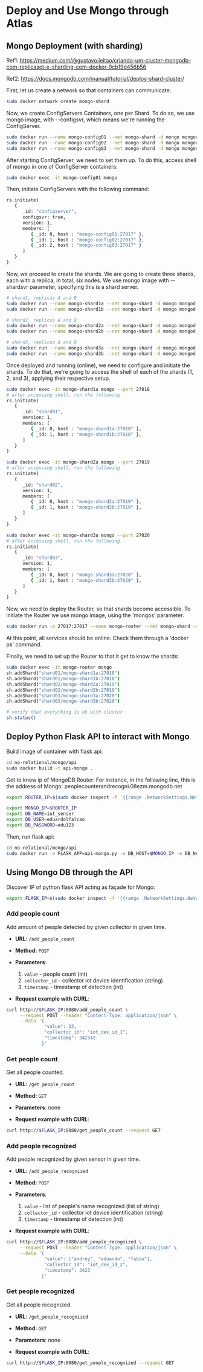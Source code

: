 # Deploy and Use Mongo through Atlas

## Mongo Deployment (with sharding)

Ref1: https://medium.com/@gustavo.leitao/criando-um-cluster-mongodb-com-replicaset-e-sharding-com-docker-9cb19d456b56

Ref2: https://docs.mongodb.com/manual/tutorial/deploy-shard-cluster/

First, let us create a network so that containers can communicate:
```bash
sudo docker network create mongo-shard
```

Now, we create ConfigServers Containers, one per Shard.
To do so, we use mongo image, with --configsvr, which means we're running the ConfigServer.
```bash
sudo docker run --name mongo-config01 --net mongo-shard -d mongo mongod --configsvr --replSet configserver --port 27017
sudo docker run --name mongo-config02 --net mongo-shard -d mongo mongod --configsvr --replSet configserver --port 27017
sudo docker run --name mongo-config03 --net mongo-shard -d mongo mongod --configsvr --replSet configserver --port 27017
```

After starting ConfigServer, we need to set them up.
To do this, access shell of mongo in one of ConfigServer containers:
```bash
sudo docker exec -it mongo-config01 mongo
```

Then, initiate ConfigServers with the following command:
```bash
rs.initiate(
   {
      _id: "configserver",
      configsvr: true,
      version: 1,
      members: [
         { _id: 0, host : "mongo-config01:27017" },
         { _id: 1, host : "mongo-config02:27017" },
         { _id: 2, host : "mongo-config03:27017" }
      ]
   }
)
```

Now, we proceed to create the shards.
We are going to create three shards, each with a replica, in total, six nodes.
We use mongo image with --shardsvr parameter, specifying this is a shard server.
```bash
# shard1, replicas A and B
sudo docker run --name mongo-shard1a --net mongo-shard -d mongo mongod --port 27018 --shardsvr --replSet shard01
sudo docker run --name mongo-shard1b --net mongo-shard -d mongo mongod --port 27018 --shardsvr --replSet shard01

# shard2, replicas A and B
sudo docker run --name mongo-shard2a --net mongo-shard -d mongo mongod --port 27019 --shardsvr --replSet shard02
sudo docker run --name mongo-shard2b --net mongo-shard -d mongo mongod --port 27019 --shardsvr --replSet shard02

# shard3, replicas A and B
sudo docker run --name mongo-shard3a --net mongo-shard -d mongo mongod --port 27020 --shardsvr --replSet shard03
sudo docker run --name mongo-shard3b --net mongo-shard -d mongo mongod --port 27020 --shardsvr --replSet shard03
```

Once deployed and running (online), we need to configure and initiate the shards.
To do that, we're going to access the shell of each of the shards (1, 2, and 3), applying their respective setup.

```bash
sudo docker exec -it mongo-shard1a mongo --port 27018
# after accessing shell, run the following
rs.initiate(
   {
      _id: "shard01",
      version: 1,
      members: [
         { _id: 0, host : "mongo-shard1a:27018" },
         { _id: 1, host : "mongo-shard1b:27018" },
      ]
   }
)

sudo docker exec -it mongo-shard2a mongo --port 27019
# after accessing shell, run the following
rs.initiate(
   {
      _id: "shard02",
      version: 1,
      members: [
         { _id: 0, host : "mongo-shard2a:27019" },
         { _id: 1, host : "mongo-shard2b:27019" },
      ]
   }
)

sudo docker exec -it mongo-shard3a mongo --port 27020
# after accessing shell, run the following
rs.initiate(
   {
      _id: "shard03",
      version: 1,
      members: [
         { _id: 0, host : "mongo-shard3a:27020" },
         { _id: 1, host : "mongo-shard3b:27020" },
      ]
   }
)
```

Now, we need to deploy the Router, so that shards become accessible.
To initiate the Router we use mongo image, using the 'mongos' parameter.

```bash
sudo docker run -p 27017:27017 --name mongo-router --net mongo-shard -d mongo mongos --port 27017 --configdb configserver/mongo-config01:27017,mongo-config02:27017,mongo-config03:27017 --bind_ip_all
```

At this point, all services should be online. Check them through a 'docker ps' command.

Finally, we need to set up the Router to that it get to know the shards:
```bash
sudo docker exec -it mongo-router mongo
sh.addShard("shard01/mongo-shard1a:27018")
sh.addShard("shard01/mongo-shard1b:27018") 
sh.addShard("shard02/mongo-shard2a:27019")
sh.addShard("shard02/mongo-shard2b:27019") 
sh.addShard("shard03/mongo-shard3a:27020")
sh.addShard("shard03/mongo-shard3b:27020")

# verify that everything is ok with cluster
sh.status()
```

## Deploy Python Flask API to interact with Mongo

Build image of container with flask api:
```bash
cd no-relational/mongo/api
sudo docker build -t api-mongo .
```

Get to know ip of MongoDB Router:
For instance, in the following line, this is the address of Mongo: peoplecounterandrecogni.08ezm.mongodb.net
```bash
export ROUTER_IP=$(sudo docker inspect -f '{{range .NetworkSettings.Networks}}{{.IPAddress}}{{end}}' $(sudo docker ps | grep mongo-router | cut -f 1 -d ' '))
```

```bash
export MONGO_IP=$ROUTER_IP
export DB_NAME=iot_sensor
export DB_USER=eduardolfalcao
export DB_PASSWORD=edu123
```

Then, run flask api:
```bash
cd no-relational/mongo/api
sudo docker run -e FLASK_APP=api-mongo.py -e DB_HOST=$MONGO_IP -e DB_NAME=$DB_NAME -e DB_USER=$DB_USER -e DB_PASSWORD=$DB_PASSWORD api-mongo:latest
```

## Using Mongo DB through the API

Discover IP of python flask API acting as façade for Mongo:
```bash
export FLASK_IP=$(sudo docker inspect -f '{{range .NetworkSettings.Networks}}{{.IPAddress}}{{end}}' $(sudo docker ps | grep api-mongo | cut -f 1 -d ' '))
```

### Add people count
Add amount of people detected by given collector in given time.

* **URL**: `/add_people_count`
* **Method:** `POST`
* **Parameters**:
    1. `value` - people count (int)
    2. `collector_id` - collector iot device identification (string)
    3. `timestamp` - timestamp of detection (int)

* **Request example with CURL**:
```bash
curl http://$FLASK_IP:8080/add_people_count \
     --request POST --header "Content-Type: application/json" \
     --data '{
              "value": 23, 
              "collector_id": "iot_dev_id_1", 
              "timestamp": 342342
             }'
```

### Get people count
Get all people counted.

* **URL**: `/get_people_count`
* **Method:** `GET`
* **Parameters**: none

* **Request example with CURL**:
```bash
curl http://$FLASK_IP:8080/get_people_count --request GET 
```

### Add people recognized
Add people recognized by given sensor in given time.

* **URL**: `/add_people_recognized`
* **Method:** `POST`
* **Parameters**:
    1. `value` - list of people's name recognized (list of string)
    2. `collector_id` - collector iot device identification (string)
    3. `timestamp` - timestamp of detection (int)

* **Request example with CURL**:
```bash
curl http://$FLASK_IP:8080/add_people_recognized \
     --request POST --header "Content-Type: application/json" \
     --data '{
              "value": ["andrey", "eduardo", "fabio"], 
              "collector_id": "iot_dev_id_2", 
              "timestamp": 3423
             }'
```

### Get people recognized
Get all people recognized.

* **URL**: `/get_people_recognized`
* **Method:** `GET`
* **Parameters**: none

* **Request example with CURL**:
```bash
curl http://$FLASK_IP:8080/get_people_recognized --request GET 
```

